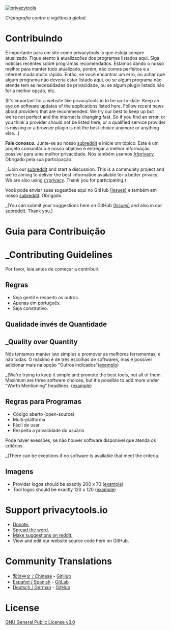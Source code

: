 [![privacytools](https://privacytoolsio.github.io/privacytools.io/img/layout/logo.png)](https://www.privacytools.io/)

_Criptografia contra a vigilância global._

# Contribuindo

É importante para um site como privacytools.io que esteja sempre atualizado. Fique atento à atualizações dos programas listados aqui. Siga notícias recentes sobre programas recomendados. Estamos dando o nosso melhor para manter tudo atualizado, porém, não comos perfeitos e a internet muda muito rápido. Então, se você encontrar um erro, ou achar que algum programa não deveria estar listado aqui, ou se algum programa não atende tem as necessidades de privacidade, ou se algum plugin listado não for a melhor opção, etc.

(It's important for a website like privacytools.io to be up-to-date. Keep an eye on software updates of the applications listed here. Follow recent news about providers that are recommended. We try our best to keep up but we're not perfect and the internet is changing fast. So if you find an error, or you think a provider should not be listed here, or a qualified service provider is missing or a browser plugin is not the best choice anymore or anything else...)

**Fale conosco.** 
Junte-se ao nosso [subreddit](https://www.reddit.com/r/privacytoolsIO/) e inicie um tópico. Este é um projeto comunitário e nosso objetivo é entregar a melhor informação possível para uma melhor privacidade. Nós também usamos [/r/privacy](https://www.reddit.com/r/privacy). Obrigado pela sua participação.

_(Join our [subreddit](https://www.reddit.com/r/privacytoolsIO/) and start a discussion. This is a community project and we're aiming to deliver the best information available for a better privacy. We are also using [/r/privacy](https://www.reddit.com/r/privacy). Thank you for participating.)

Você pode enviar suas sugestões aqui no GitHub [(Issues)](https://github.com/privacytoolsIO/privacytools.io/issues) e também em nosso [subreddit](https://www.reddit.com/r/privacytoolsIO/). Obrigado.

_(You can submit your suggestions here on GitHub [(Issues)](https://github.com/privacytoolsIO/privacytools.io/issues) and also in our [subreddit](https://www.reddit.com/r/privacytoolsIO/). Thank you.)

# Guia para Contribuição
# _Contributing Guidelines
Por favor, leia antes de começar a contribuir.

## Regras

- Seja gentil e respeito os outros.
- Apenas em português.
- Seja construtivo.

## Qualidade invés de Quantidade
## _Quality over Quantity

Nós tentamos manter isto simples e promover as melhores ferramentas, e não todas. O máximo é de três escolhas de softwares, mas é possível adicionar mais na opção "Outros indicados"([exemplo](https://privacytoolsio.github.io/privacytools.io/#im)) 

_(We're trying to keep it simple and promote the best tools, not all of them. Maximum are three software choices, but it's possible to add more under "Worth Mentioning" headlines. ([example](https://privacytoolsio.github.io/privacytools.io/#im)) 

## Regras para Programas

- Código aberto (open-source)
- Multi-platforma
- Fácil de usar
- Respeita a privacidade do usuário

Pode haver exessões, se não houver software disponível que atenda os critérios.

_(There can be exeptions if no software is available that meet the criteria.

## Imagens

- Provider logos should be exactly 200 x 70 ([example](https://privacytoolsio.github.io/privacytools.io/img/provider/AirVPN.gif))
- Tool logos should be exactly 120 x 120 ([example](https://privacytoolsio.github.io/privacytools.io/img/tools/ChatSecure.png))

# Support privacytools.io

- [Donate.](https://privacytoolsio.github.io/privacytools.io/donate.html)
- [Spread the word.](https://privacytoolsio.github.io/privacytools.io/#participate)
- [Make suggestions on reddit.](https://www.reddit.com/r/privacytoolsIO/)
- View and edit our website source code here on GitHub.

# Community Translations
- [繁体中文 / Chinese](https://github.com/twngo/privacytools-zh) - [GitHub](https://github.com/twngo/privacytools-zh)
- [Español / Spanish](https://victorhck.gitlab.io/privacytools-es/) - [GitLab](https://gitlab.com/victorhck/privacytools-es)
- [Deutsch / German](https://privacytools.it-sec.rocks/) - [GitHub](https://github.com/Anon215/privacytools.it-sec.rocks)

# License
[GNU General Public License v3.0](https://github.com/privacytoolsIO/privacytools.io/blob/master/LICENSE.txt)
